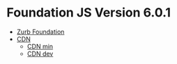 # Foundation JS Version 6.0.1

- [Zurb Foundation](http://foundation.zurb.com/sites/download.html/)
- [CDN](http://cdnjs.com/libraries/foundation/)
	- [CDN min](https://cdnjs.cloudflare.com/ajax/libs/foundation/6.0.1/js/foundation.min.js)
	- [CDN dev](https://cdnjs.cloudflare.com/ajax/libs/foundation/6.0.1/js/foundation.js)